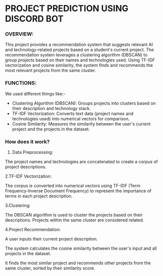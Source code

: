 # PROJECT PREDICTION USING DISCORD BOT

### OVERVIEW:

This project provides a recommendation system that suggests relevant AI and technology-related projects based on a student's current project. The recommendation system leverages a clustering algorithm (DBSCAN) to group projects based on their names and technologies used. Using TF-IDF vectorization and cosine similarity, the system finds and recommends the most relevant projects from the same cluster.

### FUNCTIONS:

We used different things like:-
- Clustering Algorithm (DBSCAN): Groups projects into clusters based on their description and technology stack.
- TF-IDF Vectorization: Converts text data (project names and technologies used) into numerical vectors for comparison.
- Cosine Similarity: Measures the similarity between the user's current project and the projects in the dataset.

### How does it work?

1. Data Preprocessing:

  The project names and technologies are concatenated to create a corpus of project descriptions.

2.TF-IDF Vectorization:

  The corpus is converted into numerical vectors using TF-IDF (Term Frequency-Inverse Document Frequency) to represent the importance of terms in each project description.

3.Clustering:

  The DBSCAN algorithm is used to cluster the projects based on their descriptions. Projects within the same cluster are considered related.

4.Project Recommendation:

  A user inputs their current project description.

  The system calculates the cosine similarity between the user's input and all projects in the dataset.
  
  It finds the most similar project and recommends other projects from the same cluster, sorted by their similarity score.

   
